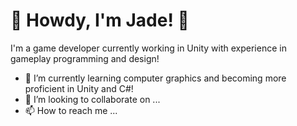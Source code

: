 # 👋 Howdy, I'm Jade! 👋

I'm a game developer currently working in Unity with experience in gameplay programming and design!



- 🌱 I’m currently learning computer graphics and becoming more proficient in Unity and C#!
- 💞️ I’m looking to collaborate on ...
- 📫 How to reach me ...

<!---
ControlledChaos0/ControlledChaos0 is a ✨ special ✨ repository because its `README.md` (this file) appears on your GitHub profile.
You can click the Preview link to take a look at your changes.
--->
